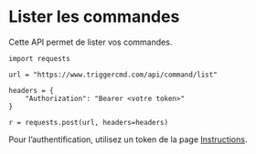 # Lister les commandes

Cette API permet de lister vos commandes.

```
import requests

url = "https://www.triggercmd.com/api/command/list"

headers = {
    "Authorization": "Bearer <votre token>"
}

r = requests.post(url, headers=headers)
```

Pour l’authentification, utilisez un token de la page [Instructions](https://www.triggercmd.com/user/computer/create).
